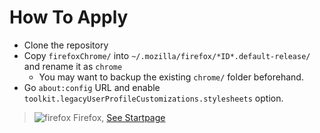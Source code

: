 # How To Apply

-   Clone the repository
-   Copy `firefoxChrome/` into `~/.mozilla/firefox/*ID*.default-release/` and rename it as `chrome`
    -   You may want to backup the existing `chrome/` folder beforehand.
-   Go `about:config` URL and enable `toolkit.legacyUserProfileCustomizations.stylesheets` option.

> ![firefox](https://i.imgur.com/yE4ML9m.png)
> Firefox, [See Startpage](https://github.com/BerkinAKKAYA/startpage)
